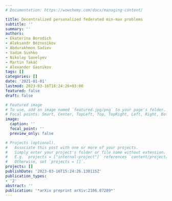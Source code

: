 ```yaml
---
# Documentation: https://wowchemy.com/docs/managing-content/

title: Decentralized personalized federated min-max problems
subtitle: ''
summary: ''
authors:
- Ekaterina Borodich
- Aleksandr Beznosikov
- Abdurakhmon Sadiev
- Vadim Sushko
- Nikolay Savelyev
- Martin Takáč
- Alexander Gasnikov
tags: []
categories: []
date: '2021-01-01'
lastmod: 2023-03-16T18:24:26+03:00
featured: false
draft: false

# Featured image
# To use, add an image named `featured.jpg/png` to your page's folder.
# Focal points: Smart, Center, TopLeft, Top, TopRight, Left, Right, BottomLeft, Bottom, BottomRight.
image:
  caption: ''
  focal_point: ''
  preview_only: false

# Projects (optional).
#   Associate this post with one or more of your projects.
#   Simply enter your project's folder or file name without extension.
#   E.g. `projects = ["internal-project"]` references `content/project/deep-learning/index.md`.
#   Otherwise, set `projects = []`.
projects: []
publishDate: '2023-03-16T15:24:26.130115Z'
publication_types:
- '2'
abstract: ''
publication: '*arXiv preprint arXiv:2106.07289*'
---
```

